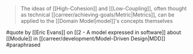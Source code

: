 > The ideas of [[High-Cohesion]] and [[Low-Coupling]], often thought as technical [[carreer/achieving-goals/Metric|Metrics]], can be applied to the [[Domain Model|model]]'s concepts themselves

#quote by [[Eric Evans]] on [[2 - A model expressed in software]] about [[Module]] in [[carreer/development/Model-Driven Design|MDD]] #paraphrased 